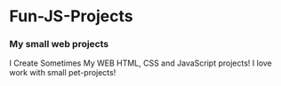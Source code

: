 # Fun-JS-Projects
### My small web projects
I Create Sometimes My WEB HTML, CSS and JavaScript projects! I love work with small pet-projects!
